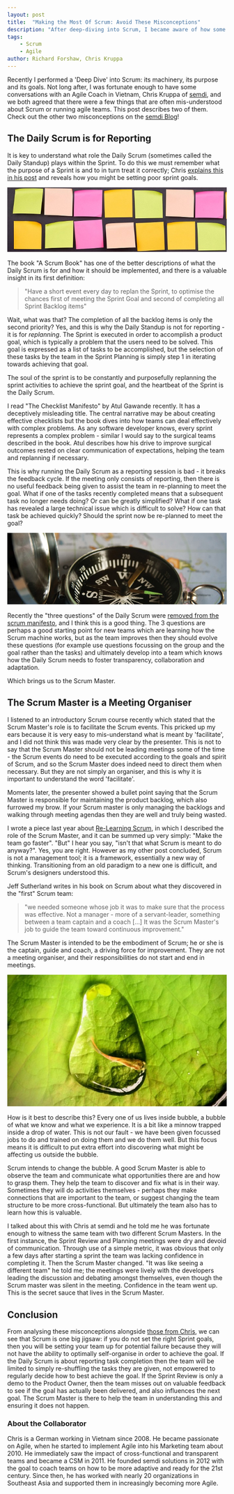 ```yaml
---
layout: post
title:  "Making the Most Of Scrum: Avoid These Misconceptions"
description: "After deep-diving into Scrum, I became aware of how some of the roles and events may be mis-conceived. A discussion with an Agile Coach then revealed more evidence that some things sometimes aren't being done to get the most out of Scrum. Read about them here."
tags:
    - Scrum
    - Agile
author: Richard Forshaw, Chris Kruppa
---
```


Recently I performed a 'Deep Dive' into Scrum: its machinery, its purpose and its goals. Not long after, I was fortunate enough to have some conversations with an Agile Coach in Vietnam, Chris Kruppa of [semdi](https://www.semdi.vn/), and we both agreed that there were a few things that are often mis-understood about Scrum or running agile teams. This post describes two of them. Check out the other two misconceptions on the [semdi Blog](https://www.semdi.vn/2022/12/making-the-most-of-scrum-avoid-these-misconceptions/)!


## The Daily Scrum is for Reporting

It is key to understand what role the Daily Scrum (sometimes called the Daily Standup) plays within the Sprint. To do this we must remember what the purpose of a Sprint is and to in turn treat it correctly; Chris [explains this in his post](https://www.semdi.vn/2022/12/making-the-most-of-scrum-avoid-these-misconceptions/) and reveals how you might be setting poor sprint goals.

![Postit notes](images/postits.jpg)

The book "A Scrum Book" has one of the better descriptions of what the Daily Scrum is for and how it should be implemented, and there is a valuable insight in its first definition:

> "Have a short event every day to replan the Sprint, to optimise the chances first of meeting the Sprint Goal and second of completing all Sprint Backlog items"

Wait, what was that? The completion of all the backlog items is only the second priority? Yes, and this is why the Daily Standup is not for reporting - it is for *replanning*. The Sprint is executed in order to accomplish a product goal, which is typically a problem that the users need to be solved. This goal is expressed as a list of tasks to be accomplished, but the selection of these tasks by the team in the Sprint Planning is simply step 1 in iterating towards achieving that goal.

The soul of the sprint is to be constantly and purposefully replanning the sprint activities to achieve the sprint goal, and the heartbeat of the Sprint is the Daily Scrum.

I read "The Checklist Manifesto" by Atul Gawande recently. It has a deceptively misleading title. The central narrative may be about creating effective checklists but the book dives into how teams can deal effectively with complex problems. As any software developer knows, every sprint represents a complex problem - similar I would say to the surgical teams described in the book. Atul describes how his drive to improve surgical outcomes rested on clear communication of expectations, helping the team and replanning if necessary.

This is why running the Daily Scrum as a reporting session is bad - it breaks the feedback cycle. If the meeting only consists of reporting, then there is no useful feedback being given to assist the team in re-planning to meet the goal. What if one of the tasks recently completed means that a subsequent task no longer needs doing? Or can be greatly simplified? What if one task has revealed a large technical issue which is difficult to solve? How can that task be achieved quickly? Should the sprint now be re-planned to meet the goal?

![Map and compass](images/mapcompass.jpg)

Recently the "three questions" of the Daily Scrum were [removed from the scrum manifesto](https://www.scrum.org/resources/blog/going-beyond-three-questions-daily-scrum), and I think this is a good thing. The 3 questions are perhaps a good starting point for new teams which are learning how the Scrum machine works, but as the team improves then they should evolve these questions (for example use questions focussing on the group and the goal rather than the tasks) and ultimately develop into a team which knows how the Daily Scrum needs to foster transparency, collaboration and adaptation.

Which brings us to the Scrum Master.


## The Scrum Master is a Meeting Organiser

I listened to an introductory Scrum course recently which stated that the Scrum Master's role is to facilitate the Scrum events. This pricked up my ears because it is very easy to mis-understand what is meant by 'facilitate', and I did not think this was made very clear by the presenter. This is not to say that the Scrum Master should not be leading meetings some of the time - the Scrum events do need to be executed according to the goals and spirit of Scrum, and so the Scrum Master does indeed need to direct them when necessary. But they are not simply an organiser, and this is why it is important to understand the word 'facilitate'.

Moments later, the presenter showed a bullet point saying that the Scrum Master is responsible for maintaining the product backlog, which also furrowed my brow. If your Scrum master is only managing the backlogs and walking through meeting agendas then they are well and truly being wasted.

I wrote a piece last year about [Re-Learning Scrum](../2021-11-21-understanding-scrum-part-2), in which I described the role of the Scrum Master, and it can be summed up very simply: "Make the team go faster". "But" I hear you say, "isn't that what Scrum is meant to do anyway?". Yes, you are right. However as my other post concluded, Scrum is not a management tool; it is a framework, essentially a new way of thinking. Transitioning from an old paradigm to a new one is difficult, and Scrum's designers understood this.

Jeff Sutherland writes in his book on Scrum about what they discovered in the "first" Scrum team:

> "we needed someone whose job it was to make sure that the process was effective. Not a manager - more of a servant-leader, something between a team captain and a coach [...] It was the Scrum Master's job to guide the team toward continuous improvement."

The Scrum Master is intended to be the embodiment of Scrum; he or she is the captain, guide and coach, a driving force for improvement. They are not a meeting organiser, and their responsibilities do not start and end in meetings.

![Minnow in a bubble](images/minnow_bubble.jpg)

How is it best to describe this?  Every one of us lives inside bubble, a bubble of what we know and what we experience. It is a bit like a minnow trapped inside a drop of water. This is not our fault - we have been given focussed jobs to do and trained on doing them and we do them well. But this focus means it is difficult to put extra effort into discovering what might be affecting us outside the bubble.

Scrum intends to change the bubble. A good Scrum Master is able to observe the team and communicate what opportunities there are and how to grasp them. They help the team to discover and fix what is in their way. Sometimes they will do activities themselves - perhaps they make connections that are important to the team, or suggest changing the team structure to be more cross-functional. But ultimately the team also has to learn how this is valuable.

I talked about this with Chris at semdi and he told me he was fortunate enough to witness the same team with two different Scrum Masters. In the first instance, the Sprint Review and Planning meetings were dry and devoid of communication. Through use of a simple metric, it was obvious that only a few days after starting a sprint the team was lacking confidence in completing it. Then the Scrum Master changed. "It was like seeing a different team" he told me; the meetings were lively with the developers leading the discussion and debating amongst themselves, even though the Scrum master was silent in the meeting. Confidence in the team went up. This is the secret sauce that lives in the Scrum Master.

## Conclusion

From analysing these misconceptions alongside [those from Chris](https://www.semdi.vn/2022/12/making-the-most-of-scrum-avoid-these-misconceptions/), we can see that Scrum is one big jigsaw: if you do not set the right Sprint goals, then you will be setting your team up for potential failure because they will not have the ability to optimally self-organise in order to achieve the goal. If the Daily Scrum is about reporting task completion then the team will be limited to simply re-shuffling the tasks they are given, not empowered to regularly decide how to best achieve the goal. If the Sprint Review is only a demo to the Product Owner, then the team misses out on valuable feedback to see if the goal has actually been delivered, and also influences the next goal. The Scrum Master is there to help the team in understanding this and ensuring it does not happen.


### About the Collaborator

Chris is a German working in Vietnam since 2008. He became passionate on Agile, when he started to implement Agile into his Marketing team about 2010. He immediately saw the impact of cross-functional and transparent teams and became a CSM in 2011. He founded semdi solutions in 2012 with the goal to coach teams on how to be more adaptive and ready for the 21st century. Since then, he has worked with nearly 20 organizations in Southeast Asia and supported them in increasingly becoming more Agile.
